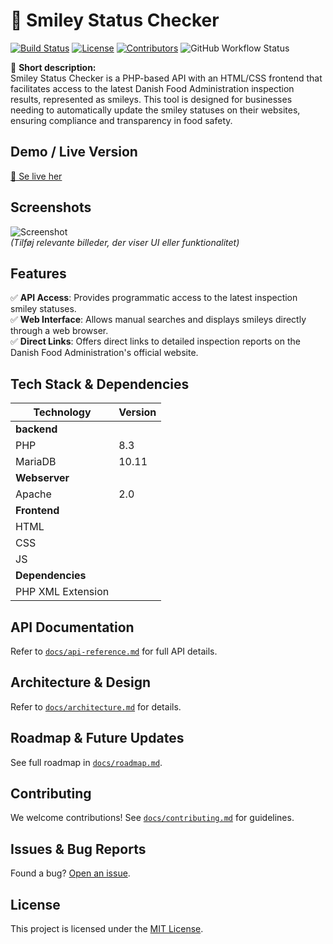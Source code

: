 # 📌 Smiley Status Checker

[![Build Status](https://img.shields.io/github/actions/workflow/status/kdsn/smiley-status-checker/build.yml?branch=main)](https://github.com/kdsn/smiley-status-checker/actions)
[![License](https://img.shields.io/github/license/kdsn/smiley-status-checker)](LICENSE)
[![Contributors](https://img.shields.io/github/contributors/kdsn/smiley-status-checker)](https://github.com/kdsn/smiley-status-checker/graphs/contributors)
![GitHub Workflow Status](https://github.com/kdsn/smiley-status-checker/actions/workflows/ci.yml/badge.svg)

🔹 **Short description:**  
Smiley Status Checker is a PHP-based API with an HTML/CSS frontend that facilitates access to the latest Danish Food Administration inspection results, represented as smileys. This tool is designed for businesses needing to automatically update the smiley statuses on their websites, ensuring compliance and transparency in food safety.

## **Demo / Live Version**
[🔗 Se live her](https://smileycheck.dk)

## **Screenshots**
![Screenshot](docs/screenshot1.png)  
*(Tilføj relevante billeder, der viser UI eller funktionalitet)*

## Features
  ✅ **API Access**: Provides programmatic access to the latest inspection smiley statuses. <br/>
  ✅ **Web Interface**: Allows manual searches and displays smileys directly through a web browser. <br/>
  ✅ **Direct Links**: Offers direct links to detailed inspection reports on the Danish Food Administration's official website. <br/>

## Tech Stack & Dependencies

| Technology        | Version |
|-------------------|---------|
| **backend**       |         |
| PHP               | 8.3     |
| MariaDB           | 10.11   |
| **Webserver**     |         |
| Apache            | 2.0     |
| **Frontend**      |         |
| HTML              |         |
| CSS               |         |
| JS                |         |
| **Dependencies**  |         |
| PHP XML Extension |         |

## API Documentation
 
Refer to [`docs/api-reference.md`](docs/api-reference.md) for full API details.

## Architecture & Design
Refer to [`docs/architecture.md`](docs/architecture.md) for details.

## Roadmap & Future Updates

See full roadmap in [`docs/roadmap.md`](docs/roadmap.md).

## Contributing
We welcome contributions! See [`docs/contributing.md`](docs/contributing.md) for guidelines.

## Issues & Bug Reports
Found a bug? [Open an issue](https://github.com/kdsn/project-template/issues).

## License
This project is licensed under the [MIT License](LICENSE).
